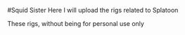 #Squid Sister
Here I will upload the rigs related to Splatoon

These rigs, without being for personal use only
